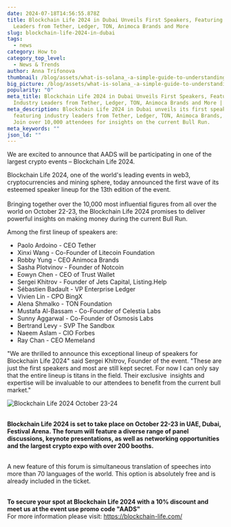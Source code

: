 ```yaml
---
date: 2024-07-18T14:56:55.878Z
title: Blockchain Life 2024 in Dubai Unveils First Speakers, Featuring Industry
  Leaders from Tether, Ledger, TON, Animoca Brands and More
slug: blockchain-life-2024-in-dubai
tags:
  - news
category: How to
category_top_level:
  - News & Trends
author: Anna Trifonova
thumbnail: /blog/assets/what-is-solana_-a-simple-guide-to-understanding-how-it-works-4-.png
big_picture: /blog/assets/what-is-solana_-a-simple-guide-to-understanding-how-it-works-5-.png
popularity: "0"
meta_title: Blockchain Life 2024 in Dubai Unveils First Speakers, Featuring
  Industry Leaders from Tether, Ledger, TON, Animoca Brands and More | AADS Blog
meta_description: Blockchain Life 2024 in Dubai unveils its first speakers,
  featuring industry leaders from Tether, Ledger, TON, Animoca Brands, and more.
  Join over 10,000 attendees for insights on the current Bull Run.
meta_keywords: ""
json_ld: ""
---
```

We are excited to announce that AADS will be participating in one of the largest crypto events – Blockchain Life 2024.

Blockchain Life 2024, one of the world's leading events in web3, cryptocurrencies and mining sphere, today announced the first wave of its esteemed speaker lineup for the 13th edition of the event.\
\
Bringing together over the 10,000 most influential figures from all over the world on October 22-23, the Blockchain Life 2024 promises to deliver powerful insights on making money during the current Bull Run.

Among the first lineup of speakers are:

* Paolo Ardoino - CEO Tether
* Xinxi Wang - Co-Founder of Litecoin Foundation
* Robby Yung - CEO Animoca Brands
* Sasha Plotvinov - Founder of Notcoin
* Eowyn Chen - CEO of Trust Wallet
* Sergei Khitrov - Founder of Jets Capital, Listing.Help
* Sébastien Badault - VP Enterprise Ledger
* Vivien Lin - CPO BingX
* Alena Shmalko - TON Foundation
* Mustafa Al-Bassam - Co-Founder of Celestia Labs
* Sunny Aggarwal - Co-Founder of Osmosis Labs
* Bertrand Levy - SVP The Sandbox
* Naeem Aslam - CIO Forbes
* Ray Chan - CEO Memeland

"We are thrilled to announce this exceptional lineup of speakers for Blockchain Life 2024" said Sergei Khitrov, Founder of the event. "These are just the first speakers and most are still kept secret. For now I can only say that the entire lineup is titans in the field. Their exclusive  insights and expertise will be invaluable to our attendees to benefit from the current bull market."

![Blockchain Life 2024 October 23-24](/blog/assets/16x9-banner-bl-october-2024-eng.png "Blockchain Life 2024 October 23-24")

**\
Blockchain Life 2024 is set to take place on October 22-23 in UAE, Dubai, Festival Arena. The forum will feature a diverse range of panel discussions, keynote presentations, as well as networking opportunities and the largest crypto expo with over 200 booths.**

\
A new feature of this forum is simultaneous translation of speeches into more than 70 languages ​​of the world. This option is absolutely free and is already included in the ticket.

**\
To secure your spot at Blockchain Life 2024 with a 10% discount and meet us at the event use promo code "AADS"**\
For more information please visit: <https://blockchain-life.com/>
